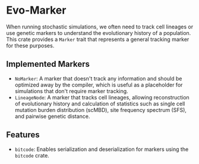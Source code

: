 # Evo-Marker

When running stochastic simulations, we often need to track cell lineages or use genetic markers to understand the evolutionary history of a population. This crate provides a `Marker` trait that represents a general tracking marker for these purposes.

## Implemented Markers

- `NoMarker`: A marker that doesn't track any information and should be optimized away by the compiler, which is useful as a placeholder for simulations that don't require marker tracking.
- `LineageNode`: A marker that tracks cell lineages, allowing reconstruction of evolutionary history and calculation of statistics such as single cell mutation burden distribution (scMBD), site frequency spectrum (SFS), and pairwise genetic distance.

## Features

- `bitcode`: Enables serialization and deserialization for markers using the `bitcode` crate.
